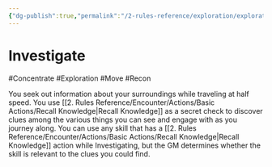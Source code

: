 ```yaml
---
{"dg-publish":true,"permalink":"/2-rules-reference/exploration/exploration-activities/investigate/"}
---
```


# Investigate
#Concentrate #Exploration #Move #Recon 

You seek out information about your surroundings while traveling at half speed. You use [[2. Rules Reference/Encounter/Actions/Basic Actions/Recall Knowledge\|Recall Knowledge]] as a secret check to discover clues among the various things you can see and engage with as you journey along. You can use any skill that has a [[2. Rules Reference/Encounter/Actions/Basic Actions/Recall Knowledge\|Recall Knowledge]] action while Investigating, but the GM determines whether the skill is relevant to the clues you could find.